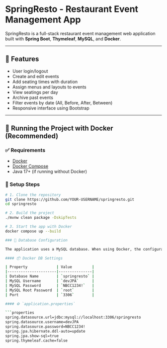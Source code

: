 # SpringResto - Restaurant Event Management App

SpringResto is a full-stack restaurant event management web application built with **Spring Boot**, **Thymeleaf**, **MySQL**, and **Docker**.

---

## 🚀 Features

- User login/logout
- Create and edit events
- Add seating times with duration
- Assign menus and layouts to events
- View seatings per day
- Archive past events
- Filter events by date (All, Before, After, Between)
- Responsive interface using Bootstrap

---

## 🐳 Running the Project with Docker (Recommended)

### ✅ Requirements

- [Docker](https://www.docker.com/)
- [Docker Compose](https://docs.docker.com/compose/)
- Java 17+ (if running without Docker)

### 🔧 Setup Steps

```bash
# 1. Clone the repository
git clone https://github.com/YOUR-USERNAME/springresto.git
cd springresto

# 2. Build the project
./mvnw clean package -DskipTests

# 3. Start the app with Docker
docker compose up --build

### 🔐 Database Configuration

The application uses a MySQL database. When using Docker, the configuration is handled in the `docker-compose.yml` file. If running locally, make sure your `application.properties` matches the database settings below.

#### 📦 Docker DB Settings

| Property             | Value         |
|----------------------|---------------|
| Database Name        | `springresto` |
| MySQL Username       | `devJPA`      |
| MySQL Password       | `NBCC1234!`   |
| MySQL Root Password  | `root`        |
| Port                 | `3306`        |

#### ⚙️ `application.properties`

```properties
spring.datasource.url=jdbc:mysql://localhost:3306/springresto
spring.datasource.username=devJPA
spring.datasource.password=NBCC1234!
spring.jpa.hibernate.ddl-auto=update
spring.jpa.show-sql=true
spring.thymeleaf.cache=false
